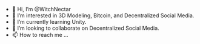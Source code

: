 - 👋 Hi, I’m @WitchNectar
- 👀 I’m interested in 3D Modeling, Bitcoin, and Decentralized Social Media.
- 🌱 I’m currently learning Unity.
- 💞️ I’m looking to collaborate on Decentralized Social Media.
- 📫 How to reach me ...

<!---
WitchNectar/WitchNectar is a ✨ special ✨ repository because its `README.md` (this file) appears on your GitHub profile.
You can click the Preview link to take a look at your changes.
--->
